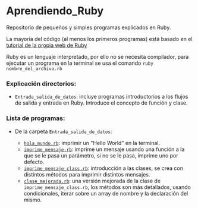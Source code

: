# Aprendiendo_Ruby

Repositorio de pequeños y simples programas explicados en Ruby.  

La mayoría del código (al menos los primeros programas) está basado en el [tutorial de la propia web de Ruby](https://www.ruby-lang.org/en/documentation/quickstart/) 

Ruby es un lenguaje interpretado, por ello no se necesita compilador, para ejecutar un programa en la terminal se usa el comando `ruby nombre_del_archivo.rb`

### **Explicación directorios:**

- `Entrada_salida_de_datos`: incluye programas introductorios a los flujos de salida y entrada en Ruby. Introduce el concepto de función y clase.

### **Lista de programas:**  

- De la carpeta `Entrada_salida_de_datos`:  

	- [`hola_mundo.rb`](Entrada_salida_de_datos/hola_mundo.rb): imprimir un "Hello World" en la terminal.  
	- [`imprime_mensaje.rb`](Entrada_salida_de_datos/imprime_mensaje.rb): imprime un mensaje usando una función a la que se le pasa un parámetro, si no se le pasa, imprime uno por defecto.  
	- [`imprime_mensaje_class.rb`](Entrada_salida_de_datos/imprime_mensaje_class.rb): introducción a las clases, se crea con distintos métodos para imprimir distintos mensajes.  
	- [`clase_mejorada.rb`](Entrada_salida_de_datos/clase_mejorada.rb): una versión mejorada de la clase de `imprime_mensaje_class.rb`, los métodos son más detallados, usando condicionales, iterar sobre un array de nombre y la declaración del mismo.